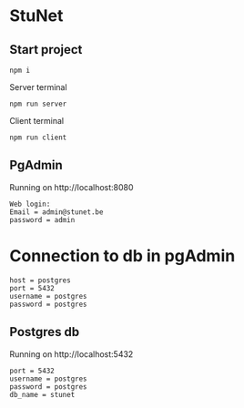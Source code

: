 # StuNet

## Start project

```
npm i
```

Server terminal
```
npm run server
```

Client terminal
```
npm run client
```

## PgAdmin

Running on http://localhost:8080

```
Web login:
Email = admin@stunet.be
password = admin
```

# Connection to db in pgAdmin

```
host = postgres
port = 5432
username = postgres
password = postgres
```

## Postgres db

Running on http://localhost:5432

```
port = 5432
username = postgres
password = postgres
db_name = stunet
```
